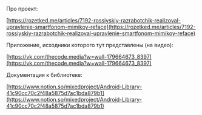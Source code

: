 Про проект:

[https://rozetked.me/articles/7192-rossiyskiy-razrabotchik-realizoval-upravlenie-smartfonom-mimikoy-reface](https://rozetked.me/articles/7192-rossiyskiy-razrabotchik-realizoval-upravlenie-smartfonom-mimikoy-reface)

Приложение, исходники которого тут представлены (на видео):

[https://vk.com/thecode.media?w=wall-179664673_8397](https://vk.com/thecode.media?w=wall-179664673_8397)

Документация к библиотеке:

[https://www.notion.so/mixedproject/Android-Library-41c90cc70c2f48a5875d7ac1bda879b1](https://www.notion.so/mixedproject/Android-Library-41c90cc70c2f48a5875d7ac1bda879b1)